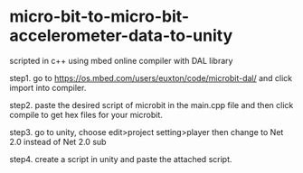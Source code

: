# micro-bit-to-micro-bit-accelerometer-data-to-unity
scripted in c++ using mbed online compiler with DAL library

step1. go to https://os.mbed.com/users/euxton/code/microbit-dal/   and click import into compiler.

step2. paste the desired script of microbit in the main.cpp file and then click compile to get hex files for your microbit.

step3. go to unity, choose edit>project setting>player then change to Net 2.0 instead of Net 2.0 sub

step4. create a script in unity and paste the attached script.

